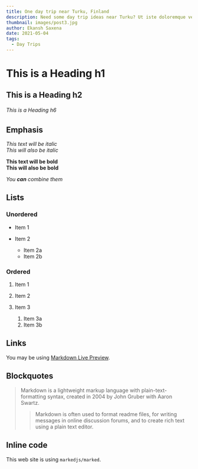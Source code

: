 ```yaml
---
title: One day trip near Turku, Finland
description: Need some day trip ideas near Turku? Ut iste doloremque vel vel velit excepturi provident non quibusdam. Dolorem nobis quo voluptatem blanditiis voluptatem veritatis ut ullam. Maxime et perspiciatis voluptatem iusto earum voluptatem. Veniam libero et assumenda quos cum accusamus quisquam expedita. Veritatis voluptate non eos.
thumbnail: images/post3.jpg
author: Ekansh Saxena
date: 2021-05-04
tags:
  - Day Trips
---
```


# This is a Heading h1

## This is a Heading h2

###### This is a Heading h6

## Emphasis

_This text will be italic_\
_This will also be italic_

**This text will be bold**\
**This will also be bold**

_You **can** combine them_

## Lists

### Unordered

- Item 1
- Item 2

  - Item 2a
  - Item 2b

### Ordered

1. Item 1
2. Item 2
3. Item 3

   1. Item 3a
   2. Item 3b

## Links

You may be using [Markdown Live Preview](https://markdownlivepreview.com/).

## Blockquotes

> Markdown is a lightweight markup language with plain-text-formatting syntax, created in 2004 by John Gruber with Aaron Swartz.
>
> > Markdown is often used to format readme files, for writing messages in online discussion forums, and to create rich text using a plain text editor.

## Inline code

This web site is using `markedjs/marked`.
